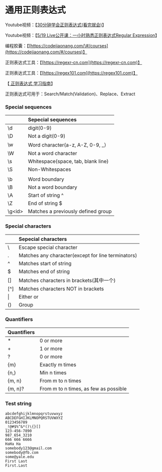 # 通用正则表达式

Youtube视频：【[30分钟学会正则表达式\(看完就会\)](https://www.youtube.com/watch?v=i_rMqj-bm44)】

Youtube视频：【[5/19 Live公开课：一小时熟悉正则表达式Regular Expression](https://www.youtube.com/watch?v=fmggOEPFW2c)】

编程胶囊：【[https://codejiaonang.com/\#/courses](https://codejiaonang.com/#/courses)】

正则表达式工具：【[https://regexr-cn.com](https://regexr-cn.com)】

正则表达式工具：【[https://regex101.com](https://regex101.com)】

【[ 正则表达式 学习指南](https://fe.rualc.com/note/regexp.html#zheng-ze-biao-da-shi-jian-jie)】



正则表达式可用于：Search/Match\(Validation\)、Replace、Extract



### Special sequences

|  | Sepecial sequences |
| :--- | :--- |
| \d | digit\(0-9\) |
| \D | Not a digit\(0-9\) |
| \w | Word character\(a-z, A-Z, 0-9, \_） |
| \W | Not a word character |
| \s | Whitespace\(space, tab, blank line\) |
| \S | Non-Whitespaces |
|  |  |
| \b | Word boundary |
| \B | Not a word boundary |
| \A | Start of string  ^ |
| \Z | End of string $ |
| \g&lt;id&gt; | Matches a previously defined group |

### Special characters

|  | Sepecial characters |
| :--- | :--- |
| \ | Escape special character |
| . | Matches any character\(except for line terminators\) |
| ^ | Matches start of string |
| $ | Matches end of string |
| \[\] | Matches characters in brackets\(其中一个\) |
| \[^\] | Matches characters NOT in brackets |
| \| | Either or |
| \(\) | Group |

### Quantifiers

| Quantifiers |  |
| :--- | :--- |
| \* | 0 or more |
| + | 1 or more |
| ? | 0 or more |
| {m} | Exactly m times |
| {n,} | Min n times |
| {m, n} | From m to n times |
| {m, n}? | From m to n times, as few as possible |

### Test string

```text
abcdefghijklmnopqrstuvwxyz
ABCDEFGHIJKLMNOPQRSTUVWXYZ
0123456789
_!@#$%^&*()\{}[]
123-456-7890
987_654_3210
666 666 6666
HaHa Ha
somebody123@gmail.com
somebody@fb.com
some@yale.edu
First Last
First.Last
```



